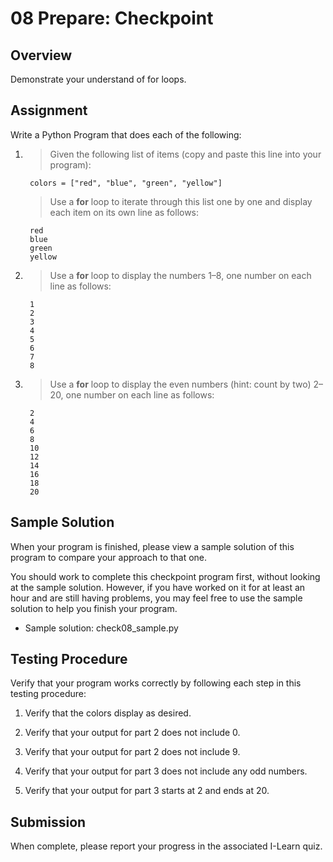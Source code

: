 # 08 Prepare: Checkpoint

## Overview

Demonstrate your understand of for loops.

## Assignment

Write a Python Program that does each of the following:

1. >Given the following list of items (copy and paste this line into your program):

        colors = ["red", "blue", "green", "yellow"]

    >Use a **for** loop to iterate through this list one by one and display each item on its own line as follows:

        red
        blue
        green
        yellow

2. >Use a **for** loop to display the numbers 1–8, one number on each line as follows:

        1
        2
        3
        4
        5
        6
        7
        8

3. >Use a **for** loop to display the even numbers (hint: count by two) 2–20, one number on each line as follows:

        2
        4
        6
        8
        10
        12
        14
        16
        18
        20

## Sample Solution

When your program is finished, please view a sample solution of this program to compare your approach to that one.

You should work to complete this checkpoint program first, without looking at the sample solution. However, if you have worked on it for at least an hour and are still having problems, you may feel free to use the sample solution to help you finish your program.

- Sample solution: check08_sample.py

## Testing Procedure

Verify that your program works correctly by following each step in this testing procedure:

1. Verify that the colors display as desired.

2. Verify that your output for part 2 does not include 0.

3. Verify that your output for part 2 does not include 9.

4. Verify that your output for part 3 does not include any odd numbers.

5. Verify that your output for part 3 starts at 2 and ends at 20.

## Submission

When complete, please report your progress in the associated I-Learn quiz.
